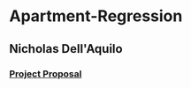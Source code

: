 # Apartment-Regression
## Nicholas Dell'Aquilo

### [Project Proposal](https://github.com/nickdellaquilo/Apartment-Regression/blob/master/project_proposal.md#apartment-regression)
